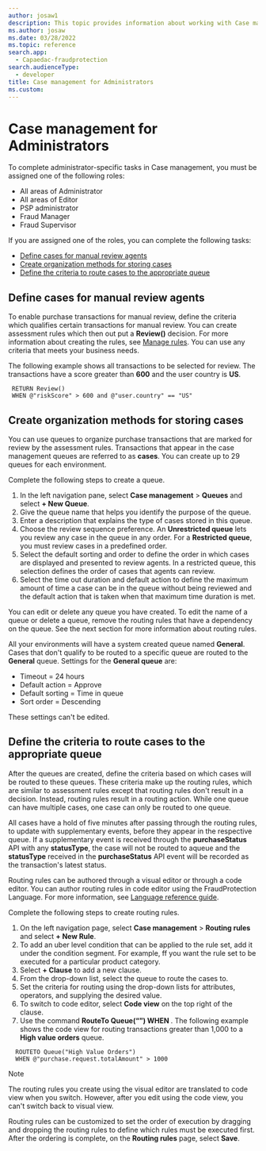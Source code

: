 ```yaml
---
author: josaw1
description: This topic provides information about working with Case management as an Administrator.
ms.author: josaw
ms.date: 03/28/2022
ms.topic: reference
search.app: 
  - Capaedac-fraudprotection
search.audienceType:
  - developer
title: Case management for Administrators
ms.custom:
---
```


# Case management for Administrators

To complete administrator-specific tasks in Case management, you must be assigned one of the following roles:

- All areas of Administrator
- All areas of Editor
- PSP administrator
- Fraud Manager
- Fraud Supervisor

If you are assigned one of the roles, you can complete the following tasks:

- [Define cases for manual review agents](#review)
- [Create organization methods for storing cases](#store)
- [Define the criteria to route cases to the appropriate queue](#route)

## <a name="review"></a> Define cases for manual review agents
To enable purchase transactions for manual review, define the criteria which qualifies certain transactions for manual review. You can create assessment rules which then out put a **Review()** decision. For more information about creating the rules, see [Manage rules](rules.md). You can use any criteria that meets your business needs.

The following example shows all transactions to be selected for review. The transactions have a score greater than **600** and the user country is **US**. 

  ```
   RETURN Review()
   WHEN @"riskScore" > 600 and @"user.country" == "US"

  ```

## <a name="store"></a> Create organization methods for storing cases

You can use queues to organize purchase transactions that are marked for review by the assessment rules. Transactions that appear in the case management queues are referred to as **cases**. You can create up to 29 queues for each environment. 

Complete the following steps to create a queue.

1. In the left navigation pane, select **Case management** > **Queues** and select **+ New Queue**.
2. Give the queue name that helps you identify the purpose of the queue.
3. Enter a description that explains the type of cases stored in this queue.
4. Choose the review sequence preference. An **Unrestricted queue** lets you review any case in the queue in any order. For a **Restricted queue**, you must review cases in a predefined order.
5. Select the default sorting and order to define the order in which cases are displayed and presented to review agents. In a restricted queue, this selection defines the order of cases that agents can review. 
6. Select the time out duration and default action to define the maximum amount of time a case can be in the queue without being reviewed and the default action that is taken when that maximum time duration is met.

You can edit or delete any queue you have created. To edit the name of a queue or delete a queue, remove the routing rules that have a dependency on the queue. See the next section for more information about routing rules. 

All your environments will have a system created queue named **General**. Cases that don't qualify to be routed to a specific queue are routed to the **General** queue. Settings for the **General queue** are:

  - Timeout = 24 hours 
  - Default action = Approve
  - Default sorting = Time in queue
  - Sort order = Descending 
 
 These settings can't be edited.   

## <a name ="route"></a> Define the criteria to route cases to the appropriate queue

After the queues are created, define the criteria based on which cases will be routed to these queues. These criteria make up the routing rules, which are similar to assessment rules except that routing rules don't result in a decision. Instead, routing rules result in a routing action. While one queue can have multiple cases, one case can only be routed to one queue.

All cases have a hold of five minutes after passing through the routing rules, to update with supplementary events, before they appear in the respective queue. If a supplementary event is received through the **purchaseStatus** API with any **statusType**, the case will not be routed to aqueue and the **statusType** received in the **purchaseStatus** API event will be recorded as the transaction's latest status. 

Routing rules can be authored through a visual editor or through a code editor. You can author routing rules in code editor using the FraudProtection Language. For more information, see [Language reference guide](fpl-lang-ref.md).

Complete the following steps to create routing rules.

1. On the left navigation page, select **Case management** > **Routing rules** and select **+ New Rule**.
2. To add an uber level condition that can be applied to the rule set, add it under the condition segment. For example, ff you want the rule set to be executed for a particular product category.
3. Select **+ Clause** to add a new clause.
5. From the drop-down list, select the queue to route the cases to.
6. Set the criteria for routing using the drop-down lists for attributes, operators, and supplying the desired value.
7. To switch to code editor, select **Code view** on the top right of the clause. 
8. Use the command **RouteTo Queue(“<Queue name>”) WHEN <Condition>**. The following example shows the code view for routing transactions greater than 1,000 to a **High value orders** queue.

  ```
    ROUTETO Queue("High Value Orders")
    WHEN @"purchase.request.totalAmount" > 1000 
  ```
  
> [!NOTE]
> The routing rules you create using the visual editor are translated to code view when you switch. However, after you edit using the code view, you can't switch back to visual view.  

Routing rules can be customized to set the order of execution by dragging and dropping the routing rules to define which rules must be executed first. After the ordering is complete, on the **Routing rules** page, select **Save**.



